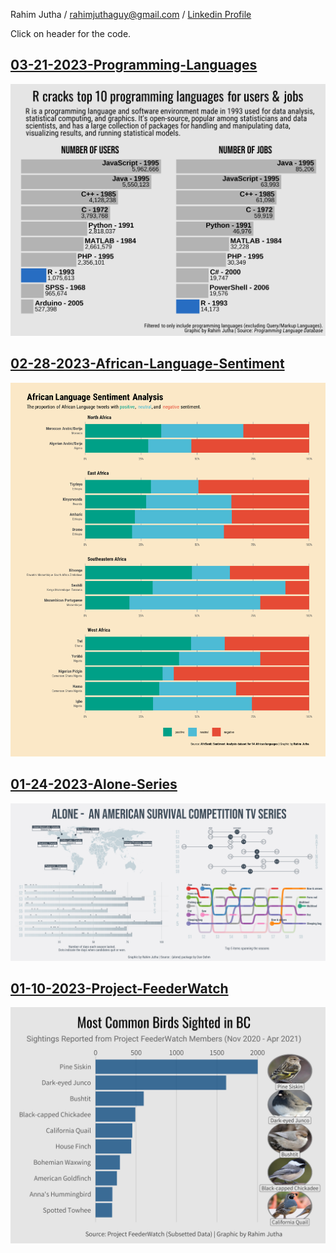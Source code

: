 Rahim Jutha / rahimjuthaguy@gmail.com / [Linkedin Profile](https://www.linkedin.com/in/rahim-jutha/)

Click on header for the code.

## [03-21-2023-Programming-Languages](https://github.com/rjutha/Tidy-Tuesday/tree/main/scripts/03-21-2023-Programming-Languages/Programming%20Langauges.Rmd)

<img src='scripts/03-21-2023-Programming-Languages/pl_plot.png'/></a>

## [02-28-2023-African-Language-Sentiment](https://github.com/rjutha/Tidy-Tuesday/tree/main/scripts/02-28-2023-African-Language-Sentiment/African%20Language%20Sentiment.Rmd)

<img src='scripts/02-28-2023-African-Language-Sentiment/african_language_sentiment.png'/></a>

## [01-24-2023-Alone-Series](https://github.com/rjutha/Tidy-Tuesday/tree/main/scripts/01-24-2023-Alone-Series/Alone%20Analysis.Rmd)

<img src='scripts/01-24-2023-Alone-Series/alone.png'/></a>

## [01-10-2023-Project-FeederWatch](https://github.com/rjutha/Tidy-Tuesday/tree/main/scripts/01-10-2023-Project-FeederWatch/eda_model.Rmd)

<img src='scripts/01-10-2023-Project-FeederWatch/bc_birds.png'/></a>